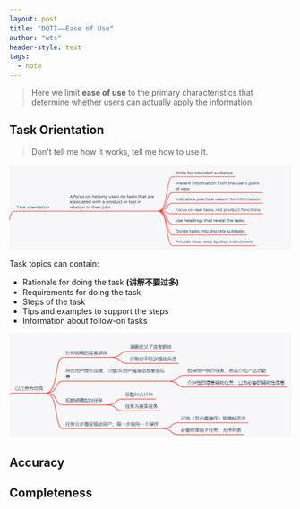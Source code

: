 ```yaml
---
layout: post
title: "DQTI——Ease of Use"
author: "wts"
header-style: text
tags:
  - note
---
```

> Here we limit **ease of use** to the primary characteristics that determine whether users can actually apply the information.  

## Task Orientation  
> Don't tell me how it works, tell me how to use it.  

![TO1](/img/TO1.png)

Task topics can contain:  
* Rationale for doing the task **(讲解不要过多)**
* Requirements for doing the task
* Steps of the task
* Tips and examples to support the steps  
* Information about follow-on tasks

![TO2](/img/TO2.png)

## Accuracy 


## Completeness
